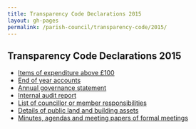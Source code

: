 ```yaml
---
title: Transparency Code Declarations 2015
layout: gh-pages
permalink: /parish-council/transparency-code/2015/
---
```


<h2>Transparency Code Declarations 2015</h2>

<ul>
	<li><a href="./2015-transparency-code-expenditure.pdf">Items of expenditure above &pound;100</a></li>
	<li><a href="./2015-transparency-code-accounts.pdf">End of year accounts</a></li>
	<li><a href="./2015-transparency-code-governance.pdf">Annual governance statement</a></li>
	<li><a href="./2015-transparency-code-audit.pdf">Internal audit report</a></li>
	<li><a href="./2015-transparency-code-responsibilities.pdf">List of councillor or member responsibilities</a></li>
	<li><a href="./2015-transparency-code-assets.pdf">Details of public land and building assets</a></li>
	<li><a href="/parish-council/minutes/2015/">Minutes, agendas and meeting papers of formal meetings</a></li>
</ul>
